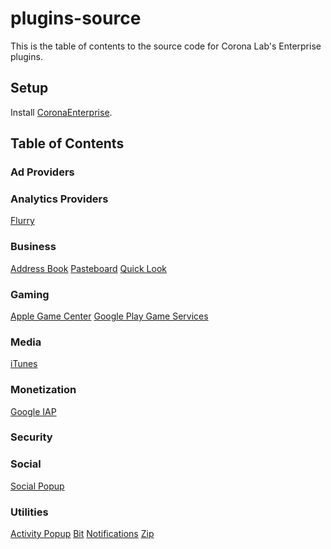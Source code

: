 # plugins-source

This is the table of contents to the source code for Corona Lab's Enterprise plugins.

## Setup

Install [CoronaEnterprise](http://coronalabs.com/products/enterprise/).

## Table of Contents
### Ad Providers
### Analytics Providers
[Flurry](https://bitbucket.org/coronalabs/git-plugins-source-analytics-flurry)
### Business
[Address Book](https://bitbucket.org/coronalabs/git-plugins-source-native-popup-addressbook)
[Pasteboard](https://bitbucket.org/coronalabs/git-plugins-source-pasteboard)
[Quick Look](https://bitbucket.org/coronalabs/git-plugins-source-native-popup-quicklook)
### Gaming
[Apple Game Center](https://bitbucket.org/coronalabs/git-plugins-source-gamenetwork-apple)
[Google Play Game Services](https://bitbucket.org/coronalabs/git-plugins-source-gamenetwork-google)
### Media
[iTunes](https://bitbucket.org/coronalabs/git-plugins-source-itunes)
### Monetization
[Google IAP](https://bitbucket.org/coronalabs/git-plugins-source-google-iap-v3)
### Security
<!-- 
Comment this back in when it's ready
[OpenSSL](https://bitbucket.org/coronalabs/git-plugins-source-openssl) 
 -->
### Social
[Social Popup](https://bitbucket.org/coronalabs/git-plugins-source-native-popup-social)
### Utilities
[Activity Popup](https://bitbucket.org/coronalabs/git-plugins-source-native-popup-activity)
[Bit](https://bitbucket.org/coronalabs/git-plugins-source-bit)
[Notifications](https://bitbucket.org/coronalabs/git-plugins-source-notifications)
[Zip](https://bitbucket.org/coronalabs/git-plugins-source-zip)
